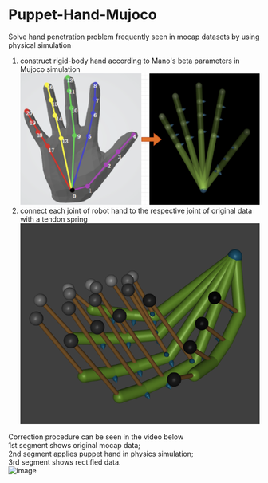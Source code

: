 # Puppet-Hand-Mujoco  
Solve hand penetration problem frequently seen in mocap datasets by using physical simulation  
  1. construct rigid-body hand according to Mano's beta parameters in Mujoco simulation  
![image](https://github.com/Hongboooooo/Puppet-Hand-Mujoco/blob/main/MANO2RigidHand.png)  
  2. connect each joint of robot hand to the respective joint of original data with a tendon spring  
![image](https://github.com/Hongboooooo/Puppet-Hand-Mujoco/blob/main/puppet%20hand%20with%20tendon.png)  

Correction procedure can be seen in the video below  
  1st segment shows original mocap data;  
  2nd segment applies puppet hand in physics simulation;  
  3rd segment shows rectified data.  
![image](https://github.com/Hongboooooo/Puppet-Hand-Mujoco/blob/main/PuppetHand.gif)
